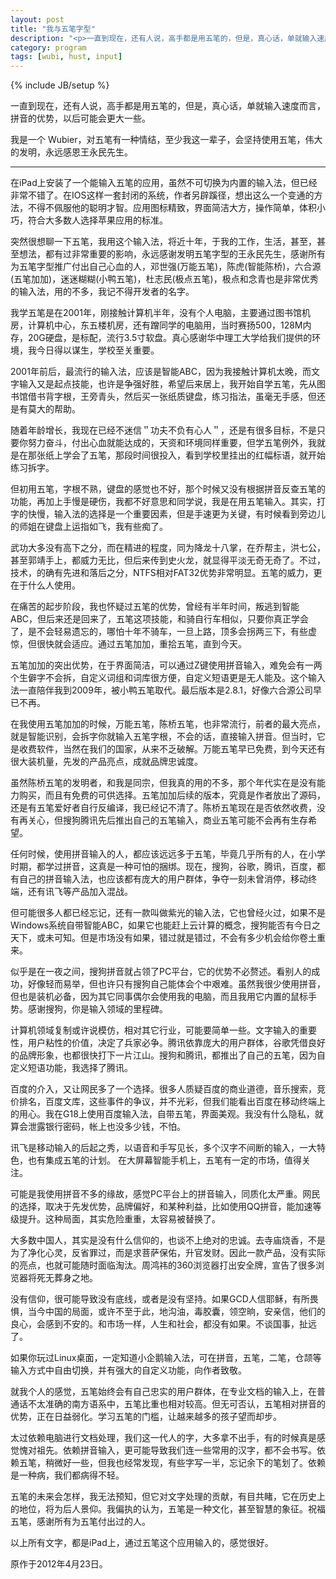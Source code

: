 ```yaml
---
layout: post
title: "我与五笔字型"
description: "<p>一直到现在，还有人说，高手都是用五笔的，但是，真心话，单就输入速度而言，拼音的优势，以后可能会更大一些。</p><p>我是一个 Wubier，对五笔有一种情结，至少我这一辈子，会坚持使用五笔，伟大的发明，永远感恩王永民先生。</p><p>我学五笔是在2001年，刚接触计算机半年，没有个人电脑，主要通过图书馆机房，计算机中心，东五楼机房，还有蹭同学的电脑用，当时赛扬500，128M内存，20G硬盘，是标配，流行3.5寸软盘。真心感谢华中理工大学给我们提供的环境，我今日得以谋生，学校至关重要。</p>"
category: program
tags: [wubi, hust, input]
---
```

{% include JB/setup %}

一直到现在，还有人说，高手都是用五笔的，但是，真心话，单就输入速度而言，拼音的优势，以后可能会更大一些。

我是一个 Wubier，对五笔有一种情结，至少我这一辈子，会坚持使用五笔，伟大的发明，永远感恩王永民先生。

----

在iPad上安装了一个能输入五笔的应用，虽然不可切换为内置的输入法，但已经非常不错了。在IOS这样一套封闭的系统，作者另辟蹊径，想出这么一个变通的方法，不得不佩服他的聪明才智。应用图标精致，界面简洁大方，操作简单，体积小巧，符合大多数人选择苹果应用的标准。

突然很想聊一下五笔，我用这个输入法，将近十年，于我的工作，生活，甚至，甚至想法，都有过非常重要的影响，永远感谢发明五笔字型的王永民先生，感谢所有为五笔字型推广付出自己心血的人，邓世强(万能五笔)，陈虎(智能陈桥)，六合源(五笔加加)，迷迷糊糊(小鸭五笔)，杜志民(极点五笔)，极点和念青也是非常优秀的输入法，用的不多，我记不得开发者的名字。

我学五笔是在2001年，刚接触计算机半年，没有个人电脑，主要通过图书馆机房，计算机中心，东五楼机房，还有蹭同学的电脑用，当时赛扬500，128M内存，20G硬盘，是标配，流行3.5寸软盘。真心感谢华中理工大学给我们提供的环境，我今日得以谋生，学校至关重要。

2001年前后，最流行的输入法，应该是智能ABC，因为我接触计算机太晚，而文字输入又是起点技能，也许是争强好胜，希望后来居上，我开始自学五笔，先从图书馆借书背字根，王旁青头，然后买一张纸质键盘，练习指法，虽毫无手感，但还是有莫大的帮助。

随着年龄增长，我现在已经不迷信＂功夫不负有心人＂，还是有很多目标，不是只要你努力奋斗，付出心血就能达成的，天资和环境同样重要，但学五笔例外，我就是在那张纸上学会了五笔，那段时间很投入，看到学校里挂出的红幅标语，就开始练习拆字。

但初用五笔，字根不熟，键盘的感觉也不好，那个时候又没有根据拼音反查五笔的功能，再加上手慢是硬伤，我都不好意思和同学说，我是在用五笔输入。其实，打字的快慢，输入法的选择是一个重要因素，但是手速更为关键，有时候看到旁边儿的师姐在键盘上运指如飞，我有些痴了。

武功大多没有高下之分，而在精进的程度，同为降龙十八掌，在乔帮主，洪七公，甚至郭靖手上，都威力无比，但后来传到史火龙，就显得平淡无奇无奇了。不过，技术，的确有先进和落后之分，NTFS相对FAT32优势非常明显。五笔的威力，更在于什么人使用。

在痛苦的起步阶段，我也怀疑过五笔的优势，曾经有半年时间，叛逃到智能ABC，但后来还是回来了，五笔这项技能，和骑自行车相似，只要你真正学会了，是不会轻易遗忘的，哪怕十年不骑车，一旦上路，顶多会拐两三下，有些虚惊，但很快就会适应。通过五笔加加，重拾五笔，直到今天。

五笔加加的突出优势，在于界面简洁，可以通过Z键使用拼音输入，难免会有一两个生僻字不会拆，自定义词组和词库很方便，自定义短语更是无人能及。这个输入法一直陪伴我到2009年，被小鸭五笔取代。最后版本是2.8.1，好像六合源公司早已不再。

在我使用五笔加加的时候，万能五笔，陈桥五笔，也非常流行，前者的最大亮点，就是智能识别，会拆字你就输入五笔字根，不会的话，直接输入拼音。但当时，它是收费软件，当然在我们的国家，从来不乏破解。万能五笔早已免费，到今天还有很大装机量，先发的产品亮点，成就品牌忠诚度。

虽然陈桥五笔的发明者，和我是同宗，但我真的用的不多，那个年代实在是没有能力购买，而且有免费的可供选择。五笔加加后续的版本，究竟是作者放出了源码，还是有五笔爱好者自行反编译，我已经记不清了。陈桥五笔现在是否依然收费，没有再关心，但搜狗腾讯先后推出自己的五笔输入，商业五笔可能不会再有生存希望。

任何时候，使用拼音输入的人，都应该远远多于五笔，毕竟几乎所有的人，在小学时期，都学过拼音，这真是一种可怕的捆绑。现在，搜狗，谷歌，腾讯，百度，都有自己的拼音输入法，也应该都有庞大的用户群体，争夺一刻未曾消停，移动终端，还有讯飞等产品加入混战。

但可能很多人都已经忘记，还有一款叫做紫光的输入法，它也曾经火过，如果不是Windows系统自带智能ABC，如果它也能赶上云计算的概念，搜狗能否有今日之天下，或未可知。但是市场没有如果，错过就是错过，不会有多少机会给你卷土重来。

似乎是在一夜之间，搜狗拼音就占领了PC平台，它的优势不必赘述。看别人的成功，好像轻而易举，但也许只有搜狗自己能体会个中艰难。虽然我很少使用拼音，但也是装机必备，因为其它同事偶尔会使用我的电脑，而且我用它内置的鼠标手势。感谢搜狗，你是输入领域的里程碑。

计算机领域复制或许说模仿，相对其它行业，可能要简单一些。文字输入的重要性，用户粘性的价值，决定了兵家必争。腾讯依靠庞大的用户群体，谷歌凭借良好的品牌形象，也都很快打下一片江山。搜狗和腾讯，都推出了自己的五笔，因为自定义短语功能，我选择了腾讯。

百度的介入，又让网民多了一个选择。很多人质疑百度的商业道德，音乐搜索，竞价排名，百度文库，这些事件的争议，并不光彩，但我们能看出百度在移动终端上的用心。我在G18上使用百度输入法，自带五笔，界面美观。我没有什么隐私，就算会泄露银行密码，帐上也没多少钱，不怕。

讯飞是移动输入的后起之秀，以语音和手写见长，多个汉字不间断的输入，一大特色，也有集成五笔的计划。 在大屏幕智能手机上，五笔有一定的市场，值得关注。

可能是我使用拼音不多的缘故，感觉PC平台上的拼音输入，同质化太严重。网民的选择，取决于先发优势，品牌偏好，和某种利益，比如使用QQ拼音，能加速等级提升。这种局面，其实危险重重，太容易被替换了。

大多数中国人，其实是没有什么信仰的，也谈不上绝对的忠诚。去寺庙烧香，不是为了净化心灵，反省罪过，而是求菩萨保佑，升官发财。因此一款产品，没有实际的亮点，也就可能随时面临淘汰。周鸿祎的360浏览器打出安全牌，宣告了很多浏览器将死无葬身之地。

没有信仰，很可能导致没有底线，或者是没有坚持。如果GCD人信耶稣，有所畏惧，当今中国的局面，或许不至于此，地沟油，毒胶囊，领空晌，安亲信，他们的良心，会感到不安的。和市场一样，人生和社会，都没有如果。不谈国事，扯远了。

如果你玩过Linux桌面，一定知道小企鹅输入法，可在拼音，五笔，二笔，仓颉等输入方式中自由切换，并有强大的自定义功能，向作者致敬。

就我个人的感觉，五笔始终会有自己忠实的用户群体，在专业文档的输入上，在普通话不太准确的南方语系中，五笔比重也相对较高。但无可否认，五笔相对拼音的优势，正在日益弱化。学习五笔的门槛，让越来越多的孩子望而却步。

太过依赖电脑进行文档处理，我们这一代人的字，大多拿不出手，有的时候真是感觉愧对祖先。依赖拼音输入，更可能导致我们连一些常用的汉字，都不会书写。依赖五笔，稍微好一些，但我也经常发现，有些字写一半，忘记余下的笔划了。依赖是一种病，我们都病得不轻。

五笔的未来会怎样，我无法预知，但它对文字处理的贡献，有目共睹，它在历史上的地位，将为后人景仰。我偏执的认为，五笔是一种文化，甚至智慧的象征。祝福五笔，感谢所有为五笔付出过的人。

以上所有文字，都是iPad上，通过五笔这个应用输入的，感觉很好。

原作于2012年4月23日。
